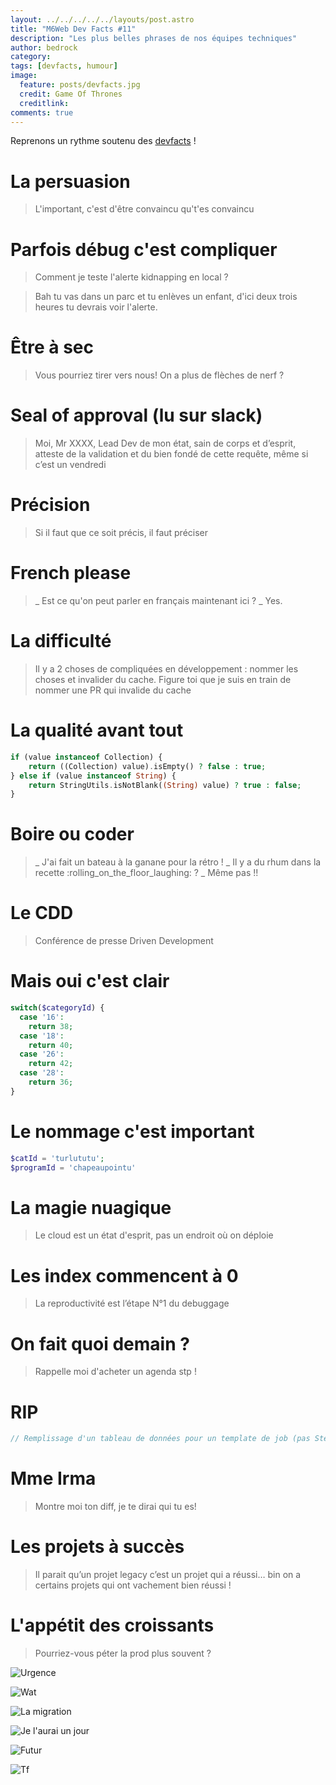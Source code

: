 ```yaml
---
layout: ../../../../../layouts/post.astro
title: "M6Web Dev Facts #11"
description: "Les plus belles phrases de nos équipes techniques"
author: bedrock  
category: 
tags: [devfacts, humour]
image:
  feature: posts/devfacts.jpg
  credit: Game Of Thrones
  creditlink: 
comments: true  
---
```


Reprenons un rythme soutenu des [devfacts](/tags/#devfacts) !

# La persuasion
> L'important, c'est d'être convaincu qu't'es convaincu

# Parfois débug c'est compliquer
> Comment je teste l'alerte kidnapping en local ?
 
> Bah tu vas dans un parc et tu enlèves un enfant, d'ici deux trois heures tu devrais voir l'alerte.

# Être à sec
> Vous pourriez tirer vers nous! On a plus de flèches de nerf ?

# Seal of approval (lu sur slack)
> Moi, Mr XXXX, Lead Dev de mon état, sain de corps et d’esprit, atteste de la validation et du bien fondé de cette requête, même si c’est un vendredi

# Précision
> Si il faut que ce soit précis, il faut préciser

# French please
> _ Est ce qu'on peut parler en français maintenant ici ?
> _ Yes.

# La difficulté
>Il y a 2 choses de compliquées en développement : nommer les choses et invalider du cache.
> Figure toi que je suis en train de nommer une PR qui invalide du cache

# La qualité avant tout

```php
if (value instanceof Collection) {
    return ((Collection) value).isEmpty() ? false : true;
} else if (value instanceof String) {
    return StringUtils.isNotBlank((String) value) ? true : false;
}
```

# Boire ou coder
> _ J'ai fait un bateau à la ganane pour la rétro !
> _ Il y a du rhum dans la recette :rolling_on_the_floor_laughing: ?
> _ Même pas !!

# Le CDD
> Conférence de presse Driven Development

# Mais oui c'est clair
```php
switch($categoryId) {
  case '16':
    return 38;
  case '18':
    return 40;
  case '26':
    return 42;
  case '28':
    return 36;
}
```

# Le nommage c'est important

```php
$catId = 'turlututu';
$programId = 'chapeaupointu'
```

# La magie nuagique

> Le cloud est un état d'esprit, pas un endroit où on déploie

# Les index commencent à 0

> La reproductivité est l’étape N°1 du debuggage

# On fait quoi demain ?

> Rappelle moi d'acheter un agenda stp !

# RIP

```php
// Remplissage d'un tableau de données pour un template de job (pas Steve, il est mort)
```

# Mme Irma
> Montre moi ton diff, je te dirai qui tu es!

# Les projets à succès
> Il parait qu’un projet legacy c’est un projet qui a réussi… bin on a certains projets qui ont vachement bien réussi !

# L'appétit des croissants
> Pourriez-vous péter la prod plus souvent ? 


![Urgence](../../../../../../../images/posts/dev-facts-11/37cycv.jpg)

![Wat](../../../../../../../images/posts/dev-facts-11/37cygl.jpg)

![La migration](../../../../../../../images/posts/dev-facts-11/38ig7z.jpg)

![Je l'aurai un jour](../../../../../../../images/posts/dev-facts-11/38ig77.jpg)

![Futur](../../../../../../../images/posts/dev-facts-11/38igjr.jpg)

![Tf](../../../../../../../images/posts/dev-facts-11/38igr8.jpg)
